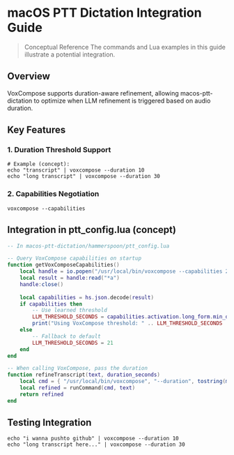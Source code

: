 # macOS PTT Dictation Integration Guide

> Conceptual Reference
> The commands and Lua examples in this guide illustrate a potential integration.

## Overview
VoxCompose supports duration-aware refinement, allowing macos-ptt-dictation to optimize when LLM refinement is triggered based on audio duration.

## Key Features

### 1. Duration Threshold Support
```
# Example (concept):
echo "transcript" | voxcompose --duration 10
echo "long transcript" | voxcompose --duration 30
```

### 2. Capabilities Negotiation
```
voxcompose --capabilities
```

## Integration in ptt_config.lua (concept)
```lua
-- In macos-ptt-dictation/hammerspoon/ptt_config.lua

-- Query VoxCompose capabilities on startup
function getVoxComposeCapabilities()
    local handle = io.popen("/usr/local/bin/voxcompose --capabilities 2>/dev/null")
    local result = handle:read("*a")
    handle:close()
    
    local capabilities = hs.json.decode(result)
    if capabilities then
        -- Use learned threshold
        LLM_THRESHOLD_SECONDS = capabilities.activation.long_form.min_duration
        print("Using VoxCompose threshold: " .. LLM_THRESHOLD_SECONDS .. "s")
    else
        -- Fallback to default
        LLM_THRESHOLD_SECONDS = 21
    end
end

-- When calling VoxCompose, pass the duration
function refineTranscript(text, duration_seconds)
    local cmd = { "/usr/local/bin/voxcompose", "--duration", tostring(math.floor(duration_seconds)) }
    local refined = runCommand(cmd, text)
    return refined
end
```

## Testing Integration

```
echo "i wanna pushto github" | voxcompose --duration 10
echo "long transcript here..." | voxcompose --duration 30
```
